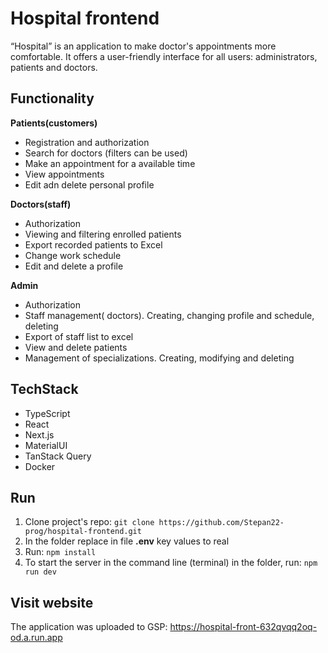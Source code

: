 # Hospital frontend

“Hospital” is an application to make doctor's appointments more comfortable. It offers a user-friendly interface for all users: administrators, patients and doctors.

## Functionality
**Patients(customers)**

 - Registration and authorization
 - Search for doctors (filters can be used)
 - Make an appointment for a available time
 - View appointments
 - Edit adn delete personal profile

**Doctors(staff)**

 - Authorization
 - Viewing and filtering enrolled patients
 - Export recorded patients to Excel
 - Change work schedule
 - Edit and delete a profile

**Admin**

 - Authorization
 - Staff management( doctors). Creating, changing profile and schedule,
   deleting
 - Export of staff list to excel
 - View and delete patients
 - Management of specializations. Creating, modifying and deleting

## TechStack

 - TypeScript
 - React
 - Next.js
 - MaterialUI
 - TanStack Query
 - Docker

## Run
1.  Clone project's repo:  `git clone https://github.com/Stepan22-prog/hospital-frontend.git`
2.  In the folder replace in file  **.env**  key values to real
3.  Run:  `npm install`
4.  To start the server in the command line (terminal) in the folder, run:  `npm run dev`
## Visit website
The application was uploaded to GSP: https://hospital-front-632qvqq2oq-od.a.run.app